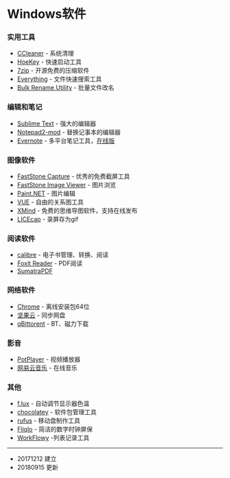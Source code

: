 # Windows软件

### 实用工具

- [CCleaner](http://www.piriform.com/ccleaner ) - 系统清理
- [HoeKey](http://www.bcheck.net/apps/hoe.htm) - 快速启动工具
- [7zip](http://www.7-zip.org/) - 开源免费的压缩软件
- [Everything](http://www.voidtools.com/) - 文件快速搜索工具
- [Bulk Rename Utility](http://www.bulkrenameutility.co.uk/Main_Intro.php) - 批量文件改名

### 编辑和笔记

- [Sublime Text](https://www.sublimetext.com/) - 强大的编辑器
- [Notepad2-mod](http://xhmikosr.github.io/notepad2-mod/) - 替换记事本的编辑器
- [Evernote](http://yinxiang.com)  - 多平台笔记工具，[在线版](https://app.yinxiang.com)

### 图像软件

- [FastStone Capture](http://www.faststone.org/) - 优秀的免费截屏工具
- [FastStone Image Viewer](http://www.faststone.org/) - 图片浏览
- [Paint.NET](https://www.getpaint.net/) - 图片编辑
- [VUE](http://vue.tufts.edu/) - 自由的关系图工具
- [XMind](http://www.xmind.net) - 免费的思维导图软件，支持在线发布
- [LICEcap](http://www.cockos.com/licecap/) - 录屏存为gif

### 阅读软件

- [calibre](http://calibre-ebook.com/) - 电子书管理、转换、阅读
- [Foxit Reader](http://www.foxitsoftware.com/Secure_PDF_Reader/)  - PDF阅读
- [SumatraPDF](http://www.sumatrapdfreader.org/free-pdf-reader.html)

### 网络软件

- [Chrome](https://www.google.com/intl/en/chrome/browser/?platform=win64&standalone=1) - 离线安装包64位
- [坚果云](http://www.jianguoyun.com/) - 同步网盘
- [qBittorent](https://www.qbittorrent.org/) - BT、磁力下载

### 影音

- [PotPlayer](http://potplayer.daum.net/) - 视频播放器
- [网易云音乐](http://music.163.com/) - 在线音乐

### 其他

- [f.lux](https://justgetflux.com/) - 自动调节显示器色温
- [chocolatey](http://chocolatey.org/) - 软件包管理工具
- [rufus](https://github.com/zcodes/IMESupport) - 移动盘制作工具
- [Fliqlo](http://fliqlo.com/) - 简洁的数字时钟屏保
- [WorkFlowy](http://workflowy.com/) -列表记录工具

---

- 20171212 建立
- 20180915 更新